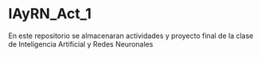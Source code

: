 # IAyRN_Act_1
En este repositorio se almacenaran actividades y proyecto final de la clase de Inteligencia Artificial y Redes Neuronales
